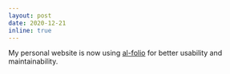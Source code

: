 ```yaml
---
layout: post
date: 2020-12-21
inline: true
---
```


My personal website is now using  <a href="https://github.com/alshedivat/al-folio" target="blank">al-folio</a> for better usability and maintainability.
